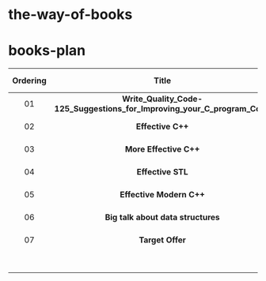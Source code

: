 # the-way-of-books

# books-plan

| Ordering |                            Title                             |    Author    | Start Date | End Date | Repeat Time | Skill improvement |
| :------: | :----------------------------------------------------------: | :----------: | :--------: | :------: | ----------- | :---------------: |
|    01    | **Write_Quality_Code-125_Suggestions_for_Improving_your_C_program_Code** |    Ma Wei    | 2022/8/22  |          |             |                   |
|    02    |                      **Effective C++**                       | Scott Meyers |            |          |             |                   |
|    03    |                    **More Effective C++**                    | Scott Meyers |            |          |             |                   |
|    04    |                      **Effective STL**                       | Scott Meyers |            |          |             |                   |
|    05    |                   **Effective Modern C++**                   | Scott Meyers |            |          |             |                   |
|    06    |              **Big talk about data structures**              |  Cheng Jie   |            |          |             |                   |
|    07    |                       **Target Offer**                       |  He Haitao   |            |          |             |                   |
|          |                                                              |              |            |          |             |                   |
|          |                                                              |              |            |          |             |                   |
|          |                                                              |              |            |          |             |                   |
|          |                                                              |              |            |          |             |                   |
|          |                                                              |              |            |          |             |                   |
|          |                                                              |              |            |          |             |                   |
|          |                                                              |              |            |          |             |                   |

